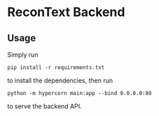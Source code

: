 # ReconText Backend

## Usage

Simply run

```console
pip install -r requirements.txt
```

to install the dependencies, then run

```console
python -m hypercorn main:app --bind 0.0.0.0:80
```

to serve the backend API.
